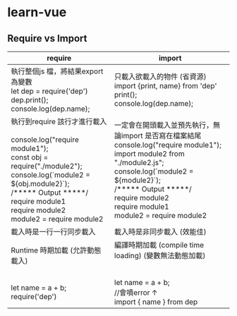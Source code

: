 # learn-vue

## Require vs Import
| require                                                                                                                                                                                                                                               | import                                                                                                                                                                                                                                                   |
| ----------------------------------------------------------------------------------------------------------------------------------------------------------------------------------------------------------------------------------------------------- | -------------------------------------------------------------------------------------------------------------------------------------------------------------------------------------------------------------------------------------------------------- |
| 執行整個js 檔，將結果export 為變數<br>let dep = require('dep')<br>dep.print();<br>console.log(dep.name);                                                                                                                                                          | 只載入欲載入的物件 (省資源)<br>import {print, name} from 'dep'<br>print();<br>console.log(dep.name);                                                                                                                                                                 |
| 執行到require 該行才進行載入<br><br>console.log("require module1");<br>const obj = require("./module2");<br>console.log(\`module2 = ${obj.module2}\`);<br>/\*\*\*\*\* Output \*\*\*\*\*/<br>require module1<br>require module2<br>module2 = require module2 | 一定會在開頭載入並預先執行，無論import 是否寫在檔案結尾<br>console.log("require module1");<br>import module2 from "./module2.js";<br>console.log(\`module2 = ${module2}\`);<br>/\*\*\*\*\* Output \*\*\*\*\*/<br>require module2<br>require module1<br>module2 = require module2 |
| 載入時是一行一行同步載入                                                                                                                                                                                                                                          | 載入時是非同步載入 (效能佳)                                                                                                                                                                                                                                          |
| Runtime 時期加載 (允許動態載入)<br><br><br>let name = a + b;<br>require('dep')                                                                                                                                                                                  | 編譯時期加載 (compile time loading) (變數無法動態加載)<br><br><br>let name = a + b;<br>//會噴error ↑<br>import { name } from dep
